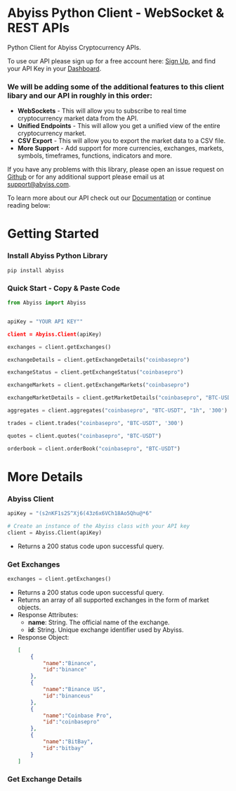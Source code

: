 
# Abyiss Python Client - WebSocket & REST APIs

Python Client for Abyiss Cryptocurrency APIs.

To use our API please sign up for a free account here: [Sign Up](https://www.abyiss.com/signin), and find your API Key in your [Dashboard](https://www.abyiss.com/dashboard).

### We will be adding some of the additional features to this client libary and our API in roughly in this order: 
* **WebSockets** - This will allow you to subscribe to real time cryptocurrency market data from the API.
* **Unified Endpoints** - This will allow you get a unified view of the entire cryptocurrency market.
* **CSV Export** - This will allow you to export the market data to a CSV file.
* **More Support** - Add support for more currencies, exchanges, markets, symbols, timeframes, functions, indicators and more.


If you have any problems with this library, please open an issue request on [Github](https://github.com/Abyiss/Client-python/issues) or for any additional support please email us at [support@abyiss.com](mailto:support@abyiss.com).


To learn more about our API check out our [Documentation](https://docs.abyiss.com/) or continue reading below:


# Getting Started

### Install Abyiss Python Library

``` pip install abyiss ```


### Quick Start - Copy & Paste Code 
```python
from Abyiss import Abyiss


apiKey = "YOUR API KEY"" 

client = Abyiss.Client(apiKey) 

exchanges = client.getExchanges()

exchangeDetails = client.getExchangeDetails("coinbasepro")

exchangeStatus = client.getExchangeStatus("coinbasepro")

exchangeMarkets = client.getExchangeMarkets("coinbasepro")

exchangeMarketDetails = client.getMarketDetails("coinbasepro", "BTC-USDT")

aggregates = client.aggregates("coinbasepro", "BTC-USDT", "1h", '300')

trades = client.trades("coinbasepro", "BTC-USDT", '300')

quotes = client.quotes("coinbasepro", "BTC-USDT")

orderbook = client.orderBook("coinbasepro", "BTC-USDT")

```


# More Details

### Abyiss Client

```python
apiKey = "(s2nKF1s2S^Xj6(43z6x6VCh18Ao5Qhu@*6" 

# Create an instance of the Abyiss class with your API key
client = Abyiss.Client(apiKey) 
```
* Returns a 200 status code upon successful query.


### Get Exchanges

```python
exchanges = client.getExchanges()
```

* Returns a 200 status code upon successful query.
* Returns an array of all supported exchanges in the form of market objects.
* Response Attributes:
  - **name**: String. The official name of the exchange.
  -  **id**: String. Unique exchange identifier used by Abyiss.
* Response Object:
    ```json
    [
        {
            "name":"Binance",
            "id":"binance"
        },
        {
            "name":"Binance US",
            "id":"binanceus"
        },
        {
            "name":"Coinbase Pro",
            "id":"coinbasepro"
        },
        {
            "name":"BitBay",
            "id":"bitbay"
        }
    ]
    ```


### Get Exchange Details
